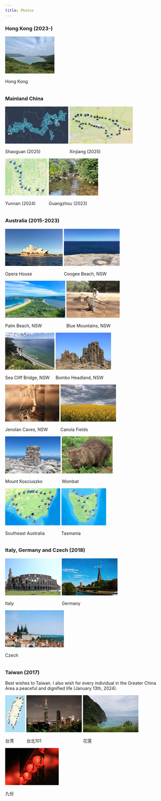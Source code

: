 ```yaml
---
title: Photos
---
```



### Hong Kong (2023-)
<div id="banner">
	<div class="inline-block" style="display:inline-block;"><a href="assets/photos/Hong_Kong/Clear_Water_Bay"><img src="assets/photos/Hong_Kong/Clear_Water_Bay.jpg" style="height: 120px;"></a><div><p>Hong Kong</p></div></div>
</div>


### Mainland China
<div id="banner">
	<div class="inline-block" style="display:inline-block;"><a href="assets/photos/2025_Shaoguan/Shaoguan"><img src="assets/photos/2025_Shaoguan/Shaoguan.jpg" style="height: 120px;"></a><div><p>Shaoguan (2025)</p></div></div>
	<div class="inline-block" style="display:inline-block;"><a href="assets/photos/2025_Xinjiang/Xinjiang_2025"><img src="assets/photos/2025_Xinjiang/Xinjiang_2025.jpg" style="height: 120px;"></a><div><p>Xinjiang (2025)</p></div></div>
	<div class="inline-block" style="display:inline-block;"><a href="assets/photos/2024_Yunnan/Yunnan_2024"><img src="assets/photos/2024_Yunnan/Yunnan_2024.jpg" style="height: 120px;"></a><div><p>Yunnan (2024)</p></div></div>
	<div class="inline-block" style="display:inline-block;"><a href="assets/photos/2023_Guangzhou/IMG_5026"><img src="assets/photos/2023_Guangzhou/IMG_5026.jpg" style="height: 120px;"></a><div><p>Guangzhou (2023)</p></div></div>
</div>


### Australia (2015-2023)
<div id="banner">
	<div class="inline-block" style="display:inline-block;"><a href="assets/photos/Australia/Opera_House.jpg"><img src="assets/photos/Australia/Opera_House.jpg" style="height: 120px;"></a><div><p>Opera House</p></div></div>
	<div class="inline-block" style="display:inline-block;"><a href="assets/photos/Australia/Coogee_Beach.jpg"><img src="assets/photos/Australia/Coogee_Beach.jpg" style="height: 120px;"></a><div><p>Coogee Beach, NSW</p></div></div>
	<div class="inline-block" style="display:inline-block;"><a href="assets/photos/Australia/Palm_Beach.jpg"><img src="assets/photos/Australia/Palm_Beach.jpg" style="height: 120px;"></a><div><p>Palm Beach, NSW</p></div></div>
	<div class="inline-block" style="display:inline-block;"><a href="assets/photos/Australia/Blue_Mountains.jpg"><img src="assets/photos/Australia/Blue_Mountains.jpg" style="height: 120px;"></a><div><p>Blue Mountains, NSW</p></div></div>
	<div class="inline-block" style="display:inline-block;"><a href="assets/photos/Australia/Sea_Cliff_Bridge.jpg"><img src="assets/photos/Australia/Sea_Cliff_Bridge.jpg" style="height: 120px;"></a><div><p>Sea Cliff Bridge, NSW</p></div></div>
	<div class="inline-block" style="display:inline-block;"><a href="assets/photos/Australia/Bombo_Headland.jpg"><img src="assets/photos/Australia/Bombo_Headland.jpg" style="height: 120px;"></a><div><p>Bombo Headland, NSW</p></div></div>
	<div class="inline-block" style="display:inline-block;"><a href="assets/photos/Australia/Jenolan_Caves.jpg"><img src="assets/photos/Australia/Jenolan_Caves.jpg" style="height: 120px;"></a><div><p>Jenolan Caves, NSW</p></div></div>
	<div class="inline-block" style="display:inline-block;"><a href="assets/photos/Australia/Cowra_1"><img src="assets/photos/Australia/Cowra_1.jpg" style="height: 120px;"></a><div><p>Canola Fields</p></div></div>
	<div class="inline-block" style="display:inline-block;"><a href="assets/photos/Australia/Mount_Kosciuszko_1"><img src="assets/photos/Australia/Mount_Kosciuszko_1.jpg" style="height: 120px;"></a><div><p>Mount Kosciuszko</p></div></div>
	<div class="inline-block" style="display:inline-block;"><a href="assets/photos/Australia/Wombat"><img src="assets/photos/Australia/Wombat.jpg" style="height: 120px;"></a><div><p>Wombat</p></div></div>
	<div class="inline-block" style="display:inline-block;"><a href="assets/photos/Australia/road_trip_2023_1"><img src="assets/photos/Australia/road_trip_2023_1.jpg" style="height: 120px;"></a><div><p>Southeast Australia</p></div></div>
	<div class="inline-block" style="display:inline-block;"><a href="assets/photos/Australia/road_trip_2023_2"><img src="assets/photos/Australia/road_trip_2023_2.jpg" style="height: 120px;"></a><div><p>Tasmania</p></div></div>
</div>


### Italy, Germany and Czech (2018)
<div id="banner">
	<div class="inline-block" style="display:inline-block;"><a href="assets/photos/2018_Italy/Rome"><img src="assets/photos/2018_Italy/Rome.jpg" style="height: 120px;"></a><div><p>Italy</p></div></div>
	<div class="inline-block" style="display:inline-block;"><a href="assets/photos/2018_Germany_Czech/Frankfurt"><img src="assets/photos/2018_Germany_Czech/Frankfurt.jpg" style="height: 120px;"></a><div><p>Germany</p></div></div>
	<div class="inline-block" style="display:inline-block;"><a href="assets/photos/2018_Germany_Czech/Prague"><img src="assets/photos/2018_Germany_Czech/Prague.jpg" style="height: 120px;"></a><div><p>Czech</p></div></div>
</div>


### Taiwan (2017)

Best wishes to Taiwan. I also wish for every individual in the Greater China Area a peaceful and dignified life (January 13th, 2024).

<div id="banner">
	<div class="inline-block" style="display:inline-block;"><a href="assets/photos/2017_Taiwan/Taiwan_1.jpg"><img src="assets/photos/2017_Taiwan/Taiwan_1.jpg" style="height: 120px;"></a><div><p>台湾</p></div></div>
	<div class="inline-block" style="display:inline-block;"><a href="assets/photos/2017_Taiwan/Taipei.jpg"><img src="assets/photos/2017_Taiwan/Taipei.jpg" style="height: 120px;"></a><div><p>台北101</p></div></div>
	<div class="inline-block" style="display:inline-block;"><a href="assets/photos/2017_Taiwan/Taiwan_2.jpg"><img src="assets/photos/2017_Taiwan/Taiwan_2.jpg" style="height: 120px;"></a><div><p>花莲</p></div></div>
	<div class="inline-block" style="display:inline-block;"><a href="assets/photos/2017_Taiwan/Taiwan_3.jpg"><img src="assets/photos/2017_Taiwan/Taiwan_3.jpg" style="height: 120px;"></a><div><p>九份</p></div></div>
</div>


